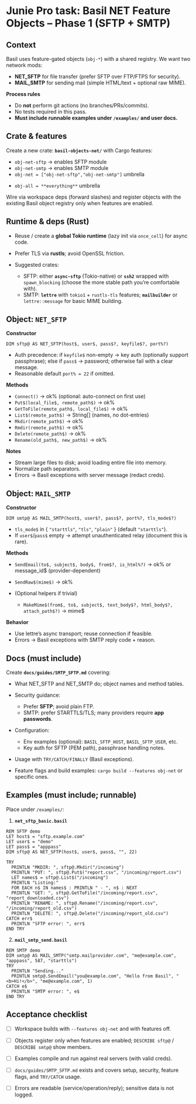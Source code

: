 # Junie Pro task: Basil **NET Feature Objects – Phase 1** (SFTP + SMTP)

## Context

Basil uses feature-gated objects (`obj-*`) with a shared registry. We want two network mods:

* **NET_SFTP** for file transfer (prefer SFTP over FTP/FTPS for security).
* **MAIL_SMTP** for sending mail (simple HTML/text + optional raw MIME).

**Process rules**

* Do **not** perform git actions (no branches/PRs/commits).
* No tests required in this pass.
* **Must include runnable examples under `/examples/` and user docs.**

## Crate & features

Create a new crate: **`basil-objects-net/`** with Cargo features:

* `obj-net-sftp` → enables SFTP module
* `obj-net-smtp` → enables SMTP module
* `obj-net = ["obj-net-sftp","obj-net-smtp"]` umbrella
+ `obj-all = **everything**` umbrella


Wire via workspace deps (forward slashes) and register objects with the existing Basil object registry only when features are enabled.

## Runtime & deps (Rust)

* Reuse / create a **global Tokio runtime** (lazy init via `once_cell`) for async code.
* Prefer TLS via **rustls**; avoid OpenSSL friction.
* Suggested crates:

    * SFTP: either **`async-sftp`** (Tokio-native) or **`ssh2`** wrapped with `spawn_blocking` (choose the more stable path you’re comfortable with).
    * SMTP: **`lettre`** with `tokio1` + `rustls-tls` features; **`mailbuilder`** or `lettre::message` for basic MIME building.

## Object: `NET_SFTP`

**Constructor**

```
DIM sftp@ AS NET_SFTP(host$, user$, pass$?, keyfile$?, port%?)
```

* Auth precedence: if `keyfile$` non-empty → key auth (optionally support passphrase); else if `pass$` → password; otherwise fail with a clear message.
* Reasonable default `port% = 22` if omitted.

**Methods**

* `Connect()` → ok% (optional: auto-connect on first use)
* `Put$(local_file$, remote_path$)` → ok%
* `GetToFile(remote_path$, local_file$)` → ok%
* `List$(remote_path$)` → String[] (names, no dot-entries)
* `Mkdir(remote_path$)` → ok%
* `Rmdir(remote_path$)` → ok%
* `Delete(remote_path$)` → ok%
* `Rename(old_path$, new_path$)` → ok%

**Notes**

* Stream large files to disk; avoid loading entire file into memory.
* Normalize path separators.
* Errors → Basil exceptions with server message (redact creds).

## Object: `MAIL_SMTP`

**Constructor**

```
DIM smtp@ AS MAIL_SMTP(host$, user$?, pass$?, port%?, tls_mode$?)
```

* `tls_mode$` in { `"starttls"`, `"tls"`, `"plain"` } (default `"starttls"`).
* If `user$`/`pass$` empty → attempt unauthenticated relay (document this is rare).

**Methods**

* `SendEmail(to$, subject$, body$, from$?, is_html%?)` → ok% or message_id$ (provider-dependent)
* `SendRaw$(mime$)` → ok%
* (Optional helpers if trivial)

    * `MakeMime$(from$, to$, subject$, text_body$?, html_body$?, attach_path$?)` → mime$

**Behavior**

* Use lettre’s async transport; reuse connection if feasible.
* Errors → Basil exceptions with SMTP reply code + reason.

## Docs (must include)

Create **`docs/guides/SMTP_SFTP.md`** covering:

* What NET_SFTP and NET_SMTP do; object names and method tables.
* Security guidance:

    * Prefer **SFTP**; avoid plain FTP.
    * SMTP: prefer STARTTLS/TLS; many providers require **app passwords**.
* Configuration:

    * Env examples (optional): `BASIL_SFTP_HOST`, `BASIL_SFTP_USER`, etc.
    * Key auth for SFTP (PEM path), passphrase handling notes.
* Usage with `TRY/CATCH/FINALLY` (Basil exceptions).
* Feature flags and build examples:
  `cargo build --features obj-net` or specific ones.

## Examples (must include; runnable)

Place under `/examples/`:

1. **`net_sftp_basic.basil`**

```
REM SFTP demo
LET host$ = "sftp.example.com"
LET user$ = "demo"
LET pass$ = "apppass"
DIM sftp@ AS NET_SFTP(host$, user$, pass$, "", 22)

TRY
  PRINTLN "MKDIR: ", sftp@.Mkdir("/incoming")
  PRINTLN "PUT: ", sftp@.Put$("report.csv", "/incoming/report.csv")
  LET names$ = sftp@.List$("/incoming")
  PRINTLN "Listing:"
  FOR EACH n$ IN names$ : PRINTLN " - ", n$ : NEXT
  PRINTLN "GET: ", sftp@.GetToFile("/incoming/report.csv", "report_downloaded.csv")
  PRINTLN "RENAME: ", sftp@.Rename("/incoming/report.csv", "/incoming/report_old.csv")
  PRINTLN "DELETE: ", sftp@.Delete("/incoming/report_old.csv")
CATCH err$
  PRINTLN "SFTP error: ", err$
END TRY
```

2. **`mail_smtp_send.basil`**

```
REM SMTP demo
DIM smtp@ AS MAIL_SMTP("smtp.mailprovider.com", "me@example.com", "apppass", 587, "starttls")
TRY
  PRINTLN "Sending..."
  PRINTLN smtp@.SendEmail("you@example.com", "Hello from Basil", "<b>Hi!</b>", "me@example.com", 1)
CATCH e$
  PRINTLN "SMTP error: ", e$
END TRY
```

## Acceptance checklist

* [ ] Workspace builds with `--features obj-net` and with features off.
* [ ] Objects register only when features are enabled; `DESCRIBE sftp@` / `DESCRIBE smtp@` show members.
* [ ] Examples compile and run against real servers (with valid creds).
* [ ] `docs/guides/SMTP_SFTP.md` exists and covers setup, security, feature flags, and `TRY/CATCH` usage.
* [ ] Errors are readable (service/operation/reply); sensitive data is not logged.

